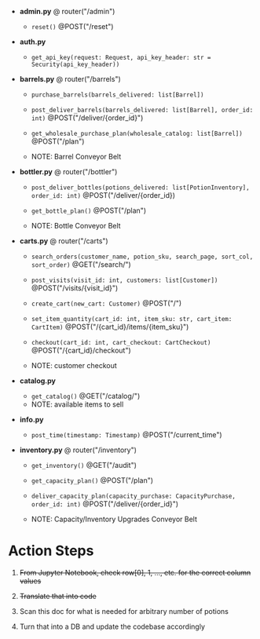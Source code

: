 - **admin.py** @ router("/admin")
  
  - `reset()` @POST("/reset")

- **auth.py**
  
  - `get_api_key(request: Request, api_key_header: str = Security(api_key_header))`

- **barrels.py** @ router("/barrels")
  
  - `purchase_barrels(barrels_delivered: list[Barrel])`
  
  - `post_deliver_barrels(barrels_delivered: list[Barrel], order_id: int)` @POST("/deliver/{order_id}")
  
  - `get_wholesale_purchase_plan(wholesale_catalog: list[Barrel])` @POST("/plan")
  
  - NOTE: Barrel Conveyor Belt

- **bottler.py** @ router("/bottler")
  
  - `post_deliver_bottles(potions_delivered: list[PotionInventory], order_id: int)` @POST("/deliver/{order_id})
  
  - `get_bottle_plan()` @POST("/plan")
  
  - NOTE: Bottle Conveyor Belt

- **carts.py** @ router("/carts")
  
  - `search_orders(customer_name, potion_sku, search_page, sort_col, sort_order)` @GET("/search/")
  
  - `post_visits(visit_id: int, customers: list[Customer])` @POST("/visits/{visit_id}")
  
  - `create_cart(new_cart: Customer)` @POST("/")
  
  - `set_item_quantity(cart_id: int, item_sku: str, cart_item: CartItem)` @POST("/{cart_id}/items/{item_sku}")
  
  - `checkout(cart_id: int, cart_checkout: CartCheckout)` @POST("/{cart_id}/checkout")
  
  - NOTE: customer checkout

- **catalog.py**
  
  - `get_catalog()` @GET("/catalog/")
  - NOTE: available items to sell 

- **info.py**
  
  - `post_time(timestamp: Timestamp)` @POST("/current_time")

- **inventory.py** @ router("/inventory")
  
  - `get_inventory()` @GET("/audit")
  
  - `get_capacity_plan()` @POST("/plan")
  
  - `deliver_capacity_plan(capacity_purchase: CapacityPurchase, order_id: int)` @POST("/deliver/{order_id}")
  
  - NOTE: Capacity/Inventory Upgrades Conveyor Belt

# Action Steps

1. ~~From Jupyter Notebook, check row[0], 1, ..., etc. for the correct column values~~

2. ~~Translate that into code~~

3. Scan this doc for what is needed for arbitrary number of potions 

4. Turn that into a DB and update the codebase accordingly
